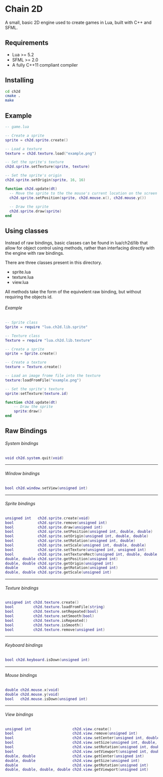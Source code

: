 # Chain 2D
A small, basic 2D engine used to create games in Lua, built with C++ and SFML.

## Requirements

*  Lua >= 5.2
*  SFML >= 2.0
*  A fully C++11 compliant compiler

## Installing

``` bash
cd ch2d
cmake .
make
```

## Example

``` Lua
-- game.lua

-- Create a sprite
sprite = ch2d.sprite.create()

-- Load a texture
texture = ch2d.texture.load("example.png")

-- Set the sprite's texture
ch2d.sprite.setTexture(sprite, texture)

-- Set the sprite's origin
ch2d.sprite.setOrigin(sprite, 16, 16)

function ch2d.update(dt)
  -- Move the sprite to the the mouse's current location on the screen
  ch2d.sprite.setPosition(sprite, ch2d.mouse.x(), ch2d.mouse.y())
  
  -- Draw the sprite
  ch2d.sprite.draw(sprite)
end
```

## Using classes

Instead of raw bindings, basic classes can be found in lua/ch2d/lib that allow for object control using methods, rather than interfacing directly with the engine with raw bindings.

There are three classes present in this directory.

* sprite.lua
* texture.lua
* view.lua

All methods take the form of the equivelent raw binding, but without requiring the objects id.

###### Example
``` Lua
-- Sprite class
Sprite = require "lua.ch2d.lib.sprite"

-- Texture class
Texture = require "lua.ch2d.lib.texture"

-- Create a sprite
sprite = Sprite.create()

-- Create a texture
texture = Texture.create()

-- Load an image frome file into the texture
texture:loadFromFile("example.png")

-- Set the sprite's texture
sprite:setTexture(texture.id)

function ch2d.update(dt)
    -- Draw the sprite
    sprite:draw()
end
```
## Raw Bindings

###### System bindings

``` Lua
void ch2d.system.quit(void)
```

----

###### Window bindings

``` Lua
bool ch2d.window.setView(unsigned int)
```

----

###### Sprite bindings

``` Lua
unsigned int   ch2d.sprite.create(void)
bool           ch2d.sprite.remove(unsigned int)
bool           ch2d.sprite.draw(unsigned int)
bool           ch2d.sprite.setPosition(unsigned int, double, double)
bool           ch2d.sprite.setOrigin(unsigned int, double, double)
bool           ch2d.sprite.setRotation(unsigned int, double)
bool           ch2d.sprite.setScale(unsigned int, double, double)
bool           ch2d.sprite.setTexture(unsigned int, unsigned int)
bool           ch2d.sprite.setTextureRect(unsigned int, double, double, double, double)
double, double ch2d.sprite.getPosition(unsigned int)
double, double ch2d.sprite.getOrigin(unsigned int)
double         ch2d.sprite.getRotation(unsigned int)
double, double ch2d.sprite.getScale(unsigned int)
```

----

###### Texture bindings

``` Lua
unsigned int ch2d.texture.create()
bool         ch2d.texture.loadFromFile(string)
bool         ch2d.texture.setRepeated(bool)
bool         ch2d.texture.setSmooth(bool)
bool         ch2d.texture.isRepeated()
bool         ch2d.texture.isSmooth()
bool         ch2d.texture.remove(unsigned int)
```

----

###### Keyboard bindings

``` Lua
bool ch2d.keyboard.isDown(unsigned int)
```

----

###### Mouse bindings

``` Lua
double ch2d.mouse.x(void)
double ch2d.mouse.y(void)
bool   ch2d.mouse.isDown(unsigned int)
```

----

###### View bindings

``` Lua
unsigned int                   ch2d.view.create()
bool                           ch2d.view.remove(unsigned int)
bool                           ch2d.view.setCenter(unsigned int, double, double)
bool                           ch2d.view.setSize(unsigned int, double, double)
bool                           ch2d.view.setRotation(unsigned int, double)
bool                           ch2d.view.setViewport(unsigned int, double, double, double, double)
double, double                 ch2d.view.getCenter(unsigned int)
double, double                 ch2d.view.getSize(unsigned int)
double                         ch2d.view.getRotation(unsigned int)
double, double, double, double ch2d.view.getViewport(unsigned int)
```
